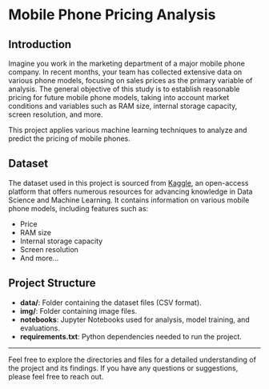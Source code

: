# Mobile Phone Pricing Analysis

## Introduction

Imagine you work in the marketing department of a major mobile phone company. In recent months, your team has collected extensive data on various phone models, focusing on sales prices as the primary variable of analysis. The general objective of this study is to establish reasonable pricing for future mobile phone models, taking into account market conditions and variables such as RAM size, internal storage capacity, screen resolution, and more.

This project applies various machine learning techniques to analyze and predict the pricing of mobile phones.

## Dataset

The dataset used in this project is sourced from [Kaggle](https://www.kaggle.com/), an open-access platform that offers numerous resources for advancing knowledge in Data Science and Machine Learning. It contains information on various mobile phone models, including features such as:

- Price
- RAM size
- Internal storage capacity
- Screen resolution
- And more...

## Project Structure

- **data/**: Folder containing the dataset files (CSV format).
- **img/**: Folder containing image files.
- **notebooks**: Jupyter Notebooks used for analysis, model training, and evaluations.
- **requirements.txt**: Python dependencies needed to run the project.

---

Feel free to explore the directories and files for a detailed understanding of the project and its findings. If you have any questions or suggestions, please feel free to reach out.
